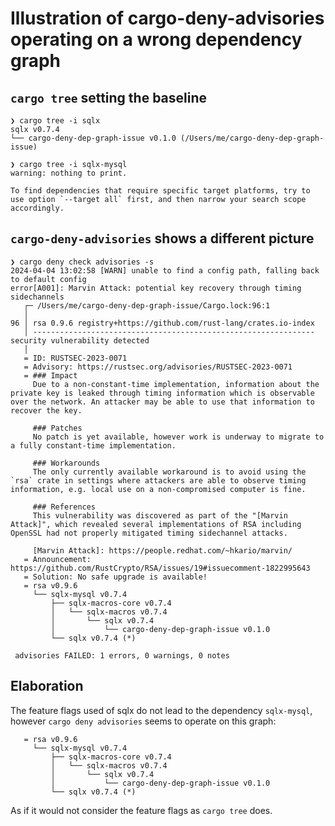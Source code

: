 # Illustration of cargo-deny-advisories operating on a wrong dependency graph

## `cargo tree` setting the baseline

```shell
❯ cargo tree -i sqlx
sqlx v0.7.4
└── cargo-deny-dep-graph-issue v0.1.0 (/Users/me/cargo-deny-dep-graph-issue)

❯ cargo tree -i sqlx-mysql
warning: nothing to print.

To find dependencies that require specific target platforms, try to use option `--target all` first, and then narrow your search scope accordingly.
```

## `cargo-deny-advisories` shows a different picture

```shell
❯ cargo deny check advisories -s
2024-04-04 13:02:58 [WARN] unable to find a config path, falling back to default config
error[A001]: Marvin Attack: potential key recovery through timing sidechannels
   ┌─ /Users/me/cargo-deny-dep-graph-issue/Cargo.lock:96:1
   │
96 │ rsa 0.9.6 registry+https://github.com/rust-lang/crates.io-index
   │ --------------------------------------------------------------- security vulnerability detected
   │
   = ID: RUSTSEC-2023-0071
   = Advisory: https://rustsec.org/advisories/RUSTSEC-2023-0071
   = ### Impact
     Due to a non-constant-time implementation, information about the private key is leaked through timing information which is observable over the network. An attacker may be able to use that information to recover the key.

     ### Patches
     No patch is yet available, however work is underway to migrate to a fully constant-time implementation.

     ### Workarounds
     The only currently available workaround is to avoid using the `rsa` crate in settings where attackers are able to observe timing information, e.g. local use on a non-compromised computer is fine.

     ### References
     This vulnerability was discovered as part of the "[Marvin Attack]", which revealed several implementations of RSA including OpenSSL had not properly mitigated timing sidechannel attacks.

     [Marvin Attack]: https://people.redhat.com/~hkario/marvin/
   = Announcement: https://github.com/RustCrypto/RSA/issues/19#issuecomment-1822995643
   = Solution: No safe upgrade is available!
   = rsa v0.9.6
     └── sqlx-mysql v0.7.4
         ├── sqlx-macros-core v0.7.4
         │   └── sqlx-macros v0.7.4
         │       └── sqlx v0.7.4
         │           └── cargo-deny-dep-graph-issue v0.1.0
         └── sqlx v0.7.4 (*)

 advisories FAILED: 1 errors, 0 warnings, 0 notes
```

## Elaboration

The feature flags used of sqlx do not lead to the dependency `sqlx-mysql`, however `cargo deny advisories` seems to operate on this graph:

```raw
   = rsa v0.9.6
     └── sqlx-mysql v0.7.4
         ├── sqlx-macros-core v0.7.4
         │   └── sqlx-macros v0.7.4
         │       └── sqlx v0.7.4
         │           └── cargo-deny-dep-graph-issue v0.1.0
         └── sqlx v0.7.4 (*)
```

As if it would not consider the feature flags as `cargo tree` does.